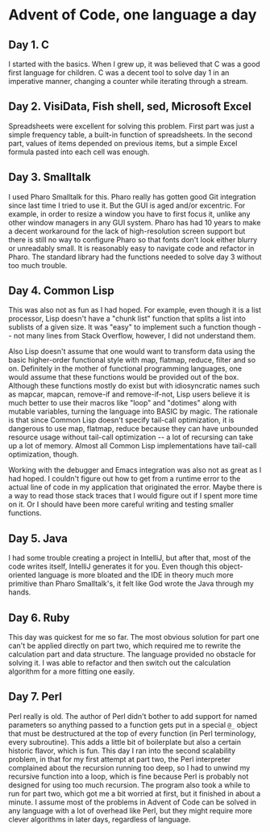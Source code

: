 # Advent of Code, one language a day

## Day 1. C

I started with the basics. When I grew up, it was believed that C was a good first language for children. C was a decent tool to solve day 1 in an imperative manner, changing a counter while iterating through a stream.

## Day 2. VisiData, Fish shell, sed, Microsoft Excel

Spreadsheets were excellent for solving this problem. First part was just a simple frequency table, a built-in function of spreadsheets. In the second part, values of items depended on previous items, but a simple Excel formula pasted into each cell was enough.

## Day 3. Smalltalk

I used Pharo Smalltalk for this. Pharo really has gotten good Git integration since last time I tried to use it. But the GUI is aged and/or excentric. For example, in order to resize a window you have to first focus it, unlike any other window managers in any GUI system. Pharo has had 10 years to make a decent workaround for the lack of high-resolution screen support but there is still no way to configure Pharo so that fonts don't look either blurry or unreadably small. It is reasonably easy to navigate code and refactor in Pharo. The standard library had the functions needed to solve day 3 without too much trouble.

## Day 4. Common Lisp

This was also not as fun as I had hoped. For example, even though it is a list processor, Lisp doesn't have a "chunk list" function that splits a list into sublists of a given size. It was "easy" to implement such a function though -- not many lines from Stack Overflow, however, I did not understand them.

Also Lisp doesn't assume that one would want to transform data using the basic higher-order functional style with map, flatmap, reduce, filter and so on. Definitely in the mother of functional programming languages, one would assume that these functions would be provided out of the box. Although these functions mostly do exist but with idiosyncratic names such as mapcar, mapcan, remove-if and remove-if-not, Lisp users believe it is much better to use their macros like "loop" and "dotimes" along with mutable variables, turning the language into BASIC by magic. The rationale is that since Common Lisp doesn't specify tail-call optimization, it is dangerous to use map, flatmap, reduce because they can have unbounded resource usage without tail-call optimization -- a lot of recursing can take up a lot of memory. Almost all Common Lisp implementations have tail-call optimization, though.

Working with the debugger and Emacs integration was also not as great as I had hoped. I couldn't figure out how to get from a runtime error to the actual line of code in my application that originated the error. Maybe there is a way to read those stack traces that I would figure out if I spent more time on it. Or I should have been more careful writing and testing smaller functions.

## Day 5. Java

I had some trouble creating a project in IntelliJ, but after that, most of the code writes itself, IntelliJ generates it for you. Even though this object-oriented language is more bloated and the IDE in theory much more primitive than Pharo Smalltalk's, it felt like God wrote the Java through my hands.

## Day 6. Ruby

This day was quickest for me so far. The most obvious solution for part one can't be applied directly on part two, which required me to rewrite the calculation part and data structure. The language provided no obstacle for solving it. I was able to refactor and then switch out the calculation algorithm for a more fitting one easily.

## Day 7. Perl

Perl really is old. The author of Perl didn't bother to add support for named parameters so anything passed to a function gets put in a special `@_` object that must be destructured at the top of every function (in Perl terminology, every subroutine). This adds a little bit of boilerplate but also a certain historic flavor, which is fun. This day I ran into the second scalability problem, in that for my first attempt at part two, the Perl interpreter complained about the recursion running too deep, so I had to unwind my recursive function into a loop, which is fine because Perl is probably not designed for using too much recursion. The program also took a while to run for part two, which got me a bit worried at first, but it finished in about a minute. I assume most of the problems in Advent of Code can be solved in any language with a lot of overhead like Perl, but they might require more clever algorithms in later days, regardless of language.
